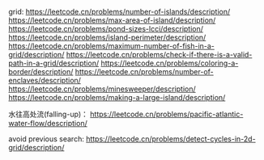 grid:
https://leetcode.cn/problems/number-of-islands/description/
https://leetcode.cn/problems/max-area-of-island/description/
https://leetcode.cn/problems/pond-sizes-lcci/description/
https://leetcode.cn/problems/island-perimeter/description/
https://leetcode.cn/problems/maximum-number-of-fish-in-a-grid/description/
https://leetcode.cn/problems/check-if-there-is-a-valid-path-in-a-grid/description/
https://leetcode.cn/problems/coloring-a-border/description/
https://leetcode.cn/problems/number-of-enclaves/description/
https://leetcode.cn/problems/minesweeper/description/
https://leetcode.cn/problems/making-a-large-island/description/


水往高处流(falling-up)：
https://leetcode.cn/problems/pacific-atlantic-water-flow/description/

avoid previous search:
https://leetcode.cn/problems/detect-cycles-in-2d-grid/description/
